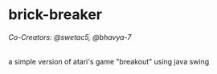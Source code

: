 # brick-breaker
###### _Co-Creators: @swetac5, @bhavya-7_
a simple version of atari's game "breakout" using java swing
